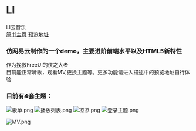 # LI
LI云音乐 </br>
[简书主页](http://www.jianshu.com/u/b597ad508142)
[预览地址](https://q2578443177.github.io/LI/)
### 仿网易云制作的一个demo，主要进阶前端水平以及HTML5新特性
作为挽救FreeUI的侠之大者</br>
目前能正常听歌，观看MV,更换主题等。更多功能请进入描述中的预览地址自行体验
### 目前有4套主题：

![歌单.png](https://upload-images.jianshu.io/upload_images/5750842-5c862cbf6a8bcbb5.png?imageMogr2/auto-orient/strip%7CimageView2/2/w/1240)
![播放列表.png](https://upload-images.jianshu.io/upload_images/5750842-cbad5bcb1fd02150.png?imageMogr2/auto-orient/strip%7CimageView2/2/w/1240)
![凉凉.png](http://upload-images.jianshu.io/upload_images/5750842-03f2a0b1b1358926.png?imageMogr2/auto-orient/strip%7CimageView2/2/w/1240)
![登录主题.png](http://upload-images.jianshu.io/upload_images/5750842-b7ea4cfa7d5ff20e.png?imageMogr2/auto-orient/strip%7CimageView2/2/w/1240)

![MV.png](http://upload-images.jianshu.io/upload_images/5750842-d0ae739d84a12bf3.png?imageMogr2/auto-orient/strip%7CimageView2/2/w/1240)
